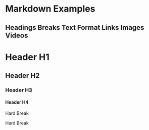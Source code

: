 # Markdown Examples
## Headings Breaks Text Format Links Images Videos

# Header H1

## Header H2

### Header H3

#### Header H4

Hard Break

Hard Break


